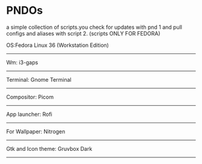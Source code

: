 # PNDOs
a simple collection of scripts.you check for updates with pnd 1 and pull configs and aliases with script 2. (scripts ONLY FOR FEDORA)

OS:Fedora Linux 36 (Workstation Edition)
** ** 
Wm: i3-gaps
** ** 
Terminal: Gnome Terminal
** ** 
Compositor: Picom
** ** 
App launcher: Rofi
** ** 
For Wallpaper: Nitrogen
** ** 
Gtk and Icon theme: Gruvbox Dark
** **



